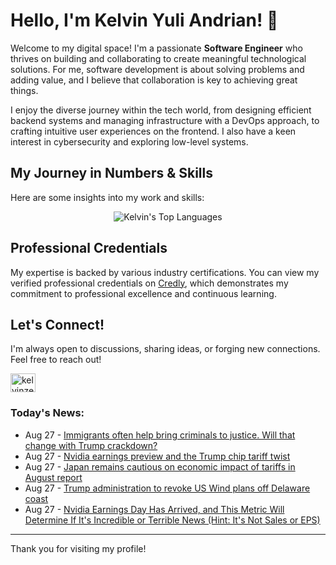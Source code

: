 # Hello, I'm Kelvin Yuli Andrian! 👋

Welcome to my digital space! I'm a passionate **Software Engineer** who thrives on building and collaborating to create meaningful technological solutions. For me, software development is about solving problems and adding value, and I believe that collaboration is key to achieving great things.

I enjoy the diverse journey within the tech world, from designing efficient backend systems and managing infrastructure with a DevOps approach, to crafting intuitive user experiences on the frontend. I also have a keen interest in cybersecurity and exploring low-level systems.

## My Journey in Numbers & Skills

Here are some insights into my work and skills:

<p align="center">
  <img src="https://github-readme-stats.vercel.app/api/top-langs/?username=kelvinzer0&layout=compact&theme=radical" alt="Kelvin's Top Languages" />
</p>

## Professional Credentials

My expertise is backed by various industry certifications. You can view my verified professional credentials on [Credly](https://www.credly.com/users/kelvin-yuli-andrian/badges), which demonstrates my commitment to professional excellence and continuous learning.

## Let's Connect!

I'm always open to discussions, sharing ideas, or forging new connections. Feel free to reach out!

<p align="left">
    <a href="https://linkedin.com/in/kelvinzero" target="blank"><img align="center" src="https://cdn.jsdelivr.net/npm/simple-icons@3.0.1/icons/linkedin.svg" alt="kelvinzero" height="30" width="40" /></a>
</p>

### Today's News:

<!-- feed start -->
- Aug 27 - [Immigrants often help bring criminals to justice. Will that change with Trump crackdown?](https://www.yahoo.com/news/articles/immigrants-often-help-bring-criminals-100445882.html)
- Aug 27 - [Nvidia earnings preview and the Trump chip tariff twist](https://finance.yahoo.com/video/nvidia-earnings-preview-trump-chip-100025160.html)
- Aug 27 - [Japan remains cautious on economic impact of tariffs in August report](https://finance.yahoo.com/news/japan-remains-cautious-economic-impact-084148400.html)
- Aug 27 - [Trump administration to revoke US Wind plans off Delaware coast](https://www.yahoo.com/news/articles/trump-administration-revoke-us-wind-082021787.html)
- Aug 27 - [Nvidia Earnings Day Has Arrived, and This Metric Will Determine If It's Incredible or Terrible News (Hint: It's Not Sales or EPS)](https://finance.yahoo.com/news/nvidia-earnings-day-arrived-metric-075100991.html)
<!-- feed end -->

---

Thank you for visiting my profile!
